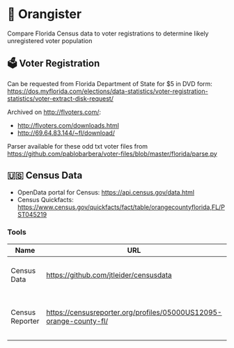 # 🍊 Orangister

Compare Florida Census data to voter registrations to determine likely unregistered voter population

## 🗳 Voter Registration

Can be requested from Florida Department of State for $5 in DVD form: https://dos.myflorida.com/elections/data-statistics/voter-registration-statistics/voter-extract-disk-request/

Archived on http://flvoters.com/:
- http://flvoters.com/downloads.html
- http://69.64.83.144/~fl/download/

Parser available for these odd txt voter files from https://github.com/pablobarbera/voter-files/blob/master/florida/parse.py 

## 🇺🇸 Census Data

- OpenData portal for Census: https://api.census.gov/data.html
- Census Quickfacts: https://www.census.gov/quickfacts/fact/table/orangecountyflorida,FL/PST045219

### Tools

| Name | URL | Description |
| --- | --- | --- |
| Census Data | https://github.com/jtleider/censusdata | Help extract census data | 
| Census Reporter | https://censusreporter.org/profiles/05000US12095-orange-county-fl/ | Directly query & visualize census data | 
